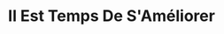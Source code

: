 ---
title: "Il Est Temps De S'Améliorer"
description: "Atteignez vos objectifs avec plus de rapidité, de facilité et de plaisir en vous associant à un professionnel comme Sebastian Assaf."
layout: "home"

cta_link: 'https://app.acuityscheduling.com/schedule.php?owner=18476238'
cta_text: Réservez un appel

# Hero Header Section

heading1: "Il Est Temps De S'Améliorer"
heading2: "Atteignez vos objectifs avec plus de rapidité, de facilité et de plaisir en vous associant à un professionnel comme Sebastian Assaf."
hero_alt: "Sebastian Assaf sur son téléphone répondant aux clients"

#About Section
about_alt: Sebastian Assaf à l'extérieur pour courir et tirer le meilleur parti de sa santé
about_heading: À Propos De Seb
about_1: Seb comprend de première main le défi d'équilibrer les affaires et la santé.
about_2_heading: Les Affaires
about_2_text: Seb a été exposé à l'entrepreneuriat dès son plus jeune âge. Ayant grandi autour du restaurant de son père, Seb a appris très tôt à valoriser l'honnêteté, la confiance et l'importance d'une bonne communication dans les affaires. Ces compétences fondamentales l'ont aidé à se lancer dans le monde des affaires où il a continué à développer ses diverses compétences en marketing et en affaires. Il est particulièrement compétent dans toutes les facettes du marketing en ligne. Avec plus de dix ans d’expérience, Seb a pour mission de partager sa riche expérience marketing avec des personnes comme vous, en soutenant votre vision de développement de votre entreprise et en vous aidant à concevoir des stratégies marketing réussies.
about_3_heading: Santé
about_3_text: La vie était bien remplie et les affaires étaient bonnes, mais Seb a vite appris que la vie est plus que des affaires. Après qu'une maladie soudaine ait interrompu sa vie, il a été obligé d'accepter l'importance d'une vie équilibrée. Lorsqu'il a découvert le bien-être naturel et expérimenté la guérison grâce à une bonne nutrition, aux huiles essentielles et au yoga, Seb savait qu'il voulait partager sa transformation avec les autres. En plus d'offrir des consultations marketing, Seb enseigne le yoga et propose des consultations bien-être pour vous aider à atteindre une vie plus saine et équilibrée.

# Marketing Section
marketing_alt: Image d'un tableau blanc utilisé pour la planification des stratégies marketing
service1: Marketing Numérique
service1_text: En affaires, il est facile d'être tellement submergé par la gestion qu'on perd de vue nps objectifs marketing. Lorsqu'il s'agit de générer de nouveaux clients et des ventes pour votre entreprise en ligne, la richesse de l'expérience et des connaissances de Sebastian en marketing numérique vous aidera à trouver les petites charnières qui ouvrent de grandes portes, et sa connexion à un réseau de contacts très précieux vous aidera à y parvenir. un avantage supplémentaire sur vos concurrents. <br> <br> Réservez un appel dès maintenant pour commencer à planifier et atteindre les objectifs de marketing numérique de votre entreprise!

# Health & Well-being Section 
health_alt: Lotus représentant l'épanouissement de l'esprit et du corp
service2: Santé et Bien-Être
service2_text: "Êtes-vous prêt à prendre en charge votre bien-être physique, mental et émotionnel? Un vieux proverbe zen dit: 'Vous devriez vous asseoir en méditation pendant vingt minutes chaque jour - à moins que vous ne soyez trop occupé; alors vous devriez vous asseoir pendant une heure.' ... Il n'y a pas de meilleur moment que le présent pour commencer à méditer, bouger votre votre corps et transformer vos habitudes de santé. <br> <br> Réservez un appel dès maintenant pour découvrir comment réduire le stress, augmenter votre énergie et vous sentir mieux que jamais!"

# Coaching & Consulting Seection
coaching_alt: Seb Assaf s'appuyant sur un morceau de papier pour suivre les buts et objectifs
service3: Coaching et Service Conseil
service3_text: Avez-vous des difficultés avec la clarté, la direction et la responsabilité en ce qui concerne vos objectifs? Aucune des personnes qui réussissent dans le monde ne travaille seule. Tous ont des coachs, des consultants ou des mentors qui les aident à surmonter les obstacles à leur prochaine étape. En travaillant avec Sebastian, vous aurez un coéquipier dédié à votre succès. <br> <br> Réservez un appel dès maintenant pour découvrir comment vous pouvez travailler ensemble pour être clair sur vos objectifs et faire un bond en avant!

# Contact Section
contact_heading: Écrivez-moi!
contact_subheading: Vous avez des questions ou un simple besoin de me joindre?<br> Écrivez-moi ci-dessous et je vous répondrai rapidement.
---